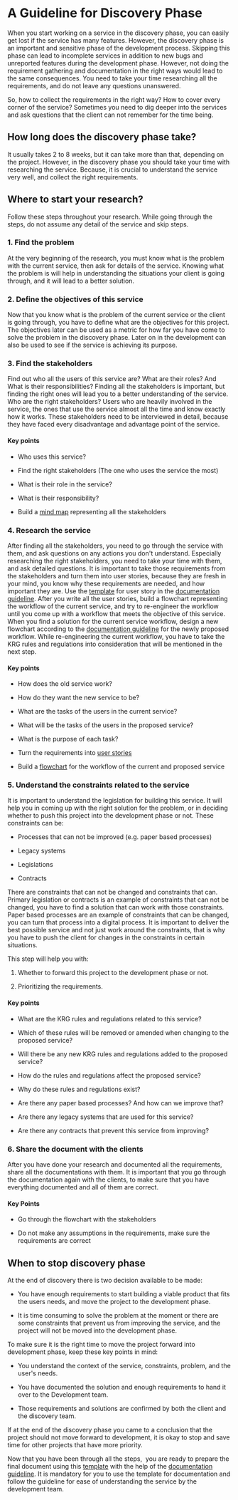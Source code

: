 # A Guideline for Discovery Phase

When you start working on a service in the discovery phase, you can easily get lost if the service has many features. However, the discovery phase is an important and sensitive phase of the development process. Skipping this phase can lead to incomplete services in addition to new bugs and unreported features during the development phase. However, not doing the requirement gathering and documentation in the right ways would lead to the same consequences. You need to take your time researching all the requirements, and do not leave any questions unanswered.

So, how to collect the requirements in the right way? How to cover every corner of the service? Sometimes you need to dig deeper into the services and ask questions that the client can not remember for the time being. 

## How long does the discovery phase take?

It usually takes 2 to 8 weeks, but it can take more than that, depending on the project. However, in the discovery phase you should take your time with researching the service. Because, it is crucial to understand the service very well, and collect the right requirements.

## Where to start your research?

Follow these steps throughout your research. While going through the steps, do not assume any detail of the service and skip steps. 

### 1\. Find the problem

At the very beginning of the research, you must know what is the problem with the current service, then ask for details of the service. Knowing what the problem is will help in understanding the situations your client is going through, and it will lead to a better solution.

### 2\. Define the objectives of this service

Now that you know what is the problem of the current service or the client is going through, you have to define what are the objectives for this project. The objectives later can be used as a metric for how far you have come to solve the problem in the discovery phase. Later on in the development can also be used to see if the service is achieving its purpose.

### 3\. Find the stakeholders

Find out who all the users of this service are? What are their roles? And What is their responsibilities? Finding all the stakeholders is important, but finding the right ones will lead you to a better understanding of the service. Who are the right stakeholders? Users who are heavily involved in the service, the ones that use the service almost all the time and know exactly how it works. These stakeholders need to be interviewed in detail, because they have faced every disadvantage and advantage point of the service.

#### Key points

-   Who uses this service?

-   Find the right stakeholders (The one who uses the service the most)

-   What is their role in the service?

-   What is their responsibility?

-   Build a [mind map](documentationGuideline.md#mind-mapping-guideline) representing all the stakeholders

### 4\. Research the service

After finding all the stakeholders, you need to go through the service with them, and ask questions on any actions you don't understand. Especially researching the right stakeholders, you need to take your time with them, and ask detailed questions. It is important to take those requirements from the stakeholders and turn them into user stories, because they are fresh in your mind, you know why these requirements are needed, and how important they are. Use the [template](https://govkrd.b-cdn.net/Digital%20Service%20Manual/Master%20Document%20Template.docx) for user story in the [documentation guideline](documentationGuideline.md). After you write all the user stories, build a flowchart representing the workflow of the current service, and try to re-engineer the workflow until you come up with a workflow that meets the objective of this service. When you find a solution for the current service workflow, design a new flowchart according to the [documentation guideline](documentationGuideline.md) for the newly proposed workflow. While re-engineering the current workflow, you have to take the KRG rules and regulations into consideration that will be mentioned in the next step.

#### Key points

-   How does the old service work?

-   How do they want the new service to be?

-   What are the tasks of the users in the current service?

-   What will be the tasks of the users in the proposed service?

-   What is the purpose of each task?

-   Turn the requirements into [user stories](documentationGuideline.md#user-stories-guideline)

-   Build a [flowchart](documentationGuideline.md#flowchart-diagram-guideline) for the workflow of the current and proposed service

### 5\. Understand the constraints related to the service

It is important to understand the legislation for building this service. It will help you in coming up with the right solution for the problem, or in deciding whether to push this project into the development phase or not. These constraints can be:

-   Processes that can not be improved (e.g. paper based processes)

-   Legacy systems

-   Legislations

-   Contracts

There are constraints that can not be changed and constraints that can. Primary legislation or contracts is an example of constraints that can not be changed, you have to find a solution that can work with those constraints. Paper based processes are an example of constraints that can be changed, you can turn that process into a digital process. It is important to deliver the best possible service and not just work around the constraints, that is why you have to push the client for changes in the constraints in certain situations.

This step will help you with:

1.  Whether to forward this project to the development phase or not.

2.  Prioritizing the requirements.

#### Key points

-   What are the KRG rules and regulations related to this service?

-   Which of these rules will be removed or amended when changing to the proposed service?

-   Will there be any new KRG rules and regulations added to the proposed service?

-   How do the rules and regulations affect the proposed service?

-   Why do these rules and regulations exist?

-   Are there any paper based processes? And how can we improve that?

-   Are there any legacy systems that are used for this service?

-   Are there any contracts that prevent this service from improving?

### 6\. Share the document with the clients

After you have done your research and documented all the requirements, share all the documentations with them. It is important that you go through the documentation again with the clients, to make sure that you have everything documented and all of them are correct.

#### Key Points

-   Go through the flowchart with the stakeholders

-   Do not make any assumptions in the requirements, make sure the requirements are correct

## When to stop discovery phase
At the end of discovery there is two decision available to be made:

-   You have enough requirements to start building a viable product that fits the users needs, and move the project to the development phase.

-   It is time consuming to solve the problem at the moment or there are some constraints that prevent us from improving the service, and the project will not be moved into the development phase.

To make sure it is the right time to move the project forward into development phase, keep these key points in mind:

-   You understand the context of the service, constraints, problem, and the user's needs.

-   You have documented the solution and enough requirements to hand it over to the Development team.

-   Those requirements and solutions are confirmed by both the client and the discovery team.

If at the end of the discovery phase you came to a conclusion that the project should not move forward to development, it is okay to stop and save time for other projects that have more priority.

Now that you have been through all the steps,  you are ready to prepare the final document using this [template](https://govkrd.b-cdn.net/Digital%20Service%20Manual/Master%20Document%20Template.docx) with the help of the [documentation guideline](documentationGuideline.md). It is mandatory for you to use the template for documentation and follow the guideline for ease of understanding the service by the development team.